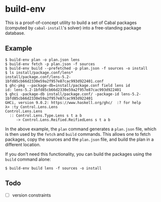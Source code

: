 # build-env

This is a proof-of-concept utility to build a set of Cabal packages (computed
by `cabal-install`'s solver) into a free-standing package database.

## Example

```
$ build-env plan -o plan.json lens
$ build-env fetch -p plan.json -f sources
$ build-env build --prefetched -p plan.json -f sources -o install
$ ls install/package.conf/lens*
install/package.conf/lens-5.2-1bfd85cb66d2330e59a2f957e87cac993d922401.conf
$ ghc-pkg --package-db=install/package.conf field lens id
id: lens-5.2-1bfd85cb66d2330e59a2f957e87cac993d922401
$ ghci -package-db install/package.conf/ -package-id lens-5.2-1bfd85cb66d2330e59a2f957e87cac993d922401
GHCi, version 9.0.2: https://www.haskell.org/ghc/  :? for help
λ> :ty Control.Lens.Lens
Control.Lens.Lens
  :: Control.Lens.Type.Lens s t a b
     -> Control.Lens.Reified.ReifiedLens s t a b
```

In the above example, the `plan` command generates a `plan.json` file, which
is then used by the `fetch` and `build` commands. This allows one to fetch
packages, copy the sources and the `plan.json` file, and build the plan in a
different location.

If you don't need this functionality, you can build the packages using
the `build` command alone:

```
$ build-env build lens -f sources -o install
```

## Todo

* [ ] version constraints
